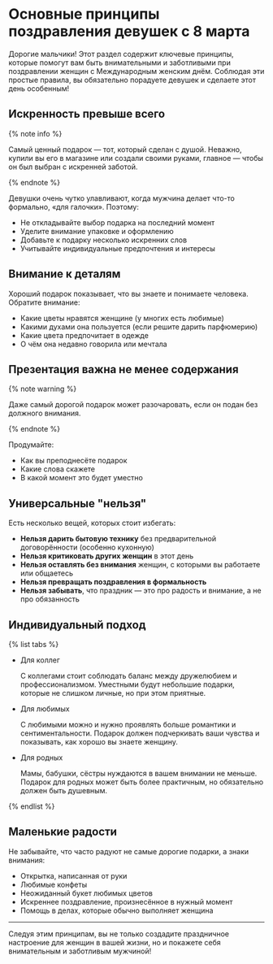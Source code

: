 # Основные принципы поздравления девушек с 8 марта

Дорогие мальчики! Этот раздел содержит ключевые принципы, которые помогут вам быть внимательными и заботливыми при поздравлении женщин с Международным женским днём. Соблюдая эти простые правила, вы обязательно порадуете девушек и сделаете этот день особенным!

## Искренность превыше всего

{% note info %}

Самый ценный подарок — тот, который сделан с душой. Неважно, купили вы его в магазине или создали своими руками, главное — чтобы он был выбран с искренней заботой.

{% endnote %}

Девушки очень чутко улавливают, когда мужчина делает что-то формально, «для галочки». Поэтому:

- Не откладывайте выбор подарка на последний момент
- Уделите внимание упаковке и оформлению
- Добавьте к подарку несколько искренних слов
- Учитывайте индивидуальные предпочтения и интересы

## Внимание к деталям

Хороший подарок показывает, что вы знаете и понимаете человека. Обратите внимание:

- Какие цветы нравятся женщине (у многих есть любимые)
- Какими духами она пользуется (если решите дарить парфюмерию)
- Какие цвета предпочитает в одежде
- О чём она недавно говорила или мечтала

## Презентация важна не менее содержания

{% note warning %}

Даже самый дорогой подарок может разочаровать, если он подан без должного внимания.

{% endnote %}

Продумайте:
- Как вы преподнесёте подарок
- Какие слова скажете
- В какой момент это будет уместно

## Универсальные "нельзя"

Есть несколько вещей, которых стоит избегать:

- **Нельзя дарить бытовую технику** без предварительной договорённости (особенно кухонную)
- **Нельзя критиковать других женщин** в этот день
- **Нельзя оставлять без внимания** женщин, с которыми вы работаете или общаетесь
- **Нельзя превращать поздравления в формальность**
- **Нельзя забывать**, что праздник — это про радость и внимание, а не про обязанность

## Индивидуальный подход

{% list tabs %}

- Для коллег

  С коллегами стоит соблюдать баланс между дружелюбием и профессионализмом. Уместными будут небольшие подарки, которые не слишком личные, но при этом приятные.

- Для любимых

  С любимыми можно и нужно проявлять больше романтики и сентиментальности. Подарок должен подчеркивать ваши чувства и показывать, как хорошо вы знаете женщину.

- Для родных

  Мамы, бабушки, сёстры нуждаются в вашем внимании не меньше. Подарок для родных может быть более практичным, но обязательно должен быть душевным.

{% endlist %}

## Маленькие радости

Не забывайте, что часто радуют не самые дорогие подарки, а знаки внимания:

- Открытка, написанная от руки
- Любимые конфеты
- Неожиданный букет любимых цветов
- Искреннее поздравление, произнесённое в нужный момент
- Помощь в делах, которые обычно выполняет женщина

---

Следуя этим принципам, вы не только создадите праздничное настроение для женщин в вашей жизни, но и покажете себя внимательным и заботливым мужчиной! 